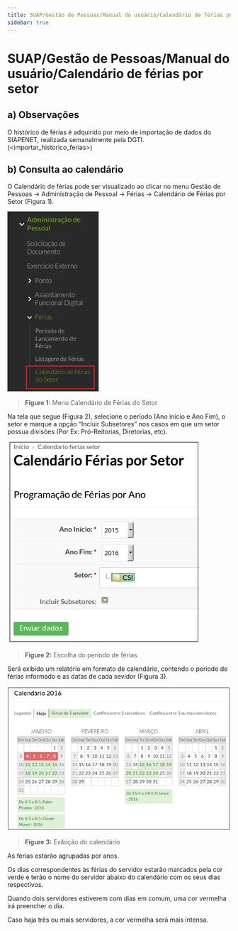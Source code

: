 ```yaml
---
title: SUAP/Gestão de Pessoas/Manual do usuário/Calendário de férias por setor
sidebar: true
---
```



# SUAP/Gestão de Pessoas/Manual do usuário/Calendário de férias por setor

## a) Observações

O histórico de férias é adquirido por meio de importação de dados do SIAPENET, realizada semanalmente pela DGTI. (<importar_historico_ferias>)

## b) Consulta ao calendário

O Calendário de férias pode ser visualizado ao clicar no menu Gestão de Pessoas → Administração de Pessoal → Férias → Calendário de Férias por Setor (Figura 1).

![menucalendarioferias](../images/menucalendarioferias.png)
>**Figure 1:** Menu Calendário de Férias do Setor

Na tela que segue (Figura 2), selecione o período (Ano início e Ano Fim), o setor e marque a opção “Incluir Subsetores” nos casos em que um setor possua divisões (Por Ex: Pró-Reitorias, Diretorias, etc).

![feriasescolhaperiodo](../images/feriasescolhaperiodo.png)
>**Figure 2:** Escolha do período de férias

Será exibido um relatório em formato de calendário, contendo o período de férias informado e as datas de cada sevidor (Figura 3).

![calendarioferias](../images/calendarioferias.png)
>**Figure 3:** Exibição do calendário

As férias estarão agrupadas por anos.

Os dias correspondentes às férias do servidor estarão marcados pela cor verde e terão o nome do servidor abaixo do calendário com os seus dias respectivos.

Quando dois servidores estiverem com dias em comum, uma cor vermelha irá preencher o dia.

Caso haja três ou mais servidores, a cor vermelha será mais intensa.
